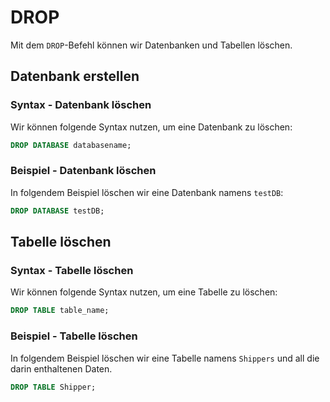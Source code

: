 # DROP

<show-structure depth="2" />

Mit dem `DROP`-Befehl können wir Datenbanken und Tabellen löschen.

## Datenbank erstellen

### Syntax - Datenbank löschen

Wir können folgende Syntax nutzen, um eine Datenbank zu löschen:

````SQL
DROP DATABASE databasename;
````

### Beispiel - Datenbank löschen

In folgendem Beispiel löschen wir eine Datenbank namens `testDB`:

````SQL
DROP DATABASE testDB;
````

## Tabelle löschen

### Syntax - Tabelle löschen

Wir können folgende Syntax nutzen, um eine Tabelle zu löschen:

````SQL
DROP TABLE table_name;
````

### Beispiel - Tabelle löschen

In folgendem Beispiel löschen wir eine Tabelle namens `Shippers` und all die darin enthaltenen Daten.

`````SQL
DROP TABLE Shipper;
`````

